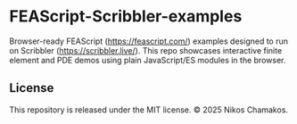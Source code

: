 # FEAScript-Scribbler-examples
Browser-ready FEAScript (https://feascript.com/) examples designed to run on Scribbler (https://scribbler.live/). This repo showcases interactive finite element and PDE demos using plain JavaScript/ES modules in the browser.

## License
This repository is released under the MIT license. © 2025 Nikos Chamakos.
